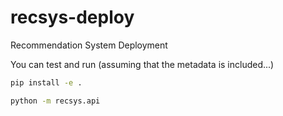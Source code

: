 # recsys-deploy

Recommendation System Deployment


You can test and run (assuming that the metadata is included...)

```sh
pip install -e . 
```

```sh
python -m recsys.api
```